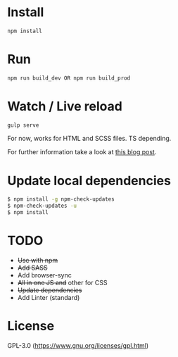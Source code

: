 # Install
```bash
npm install
```

# Run
```bash
npm run build_dev OR npm run build_prod
```

# Watch / Live reload
```bash
gulp serve
```
For now, works for HTML and SCSS files. TS depending.

For further information take a look at [this blog post](http://blog.mgechev.com/2016/06/26/tree-shaking-angular2-production-build-rollup-javascript/).

# Update local dependencies
```bash
$ npm install -g npm-check-updates
$ npm-check-updates -u
$ npm install 
```

# TODO
- ~~Use with npm~~
- ~~Add SASS~~
- Add browser-sync
- ~~All in one JS and~~ other for CSS
- ~~Update dependencies~~
- Add Linter (standard)

# License
GPL-3.0 (https://www.gnu.org/licenses/gpl.html)

